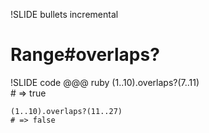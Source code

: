 !SLIDE bullets incremental
# Range#overlaps?

!SLIDE code
    @@@ ruby
    (1..10).overlaps?(7..11)  
    # => true
    
    
    (1..10).overlaps?(11..27) 
    # => false